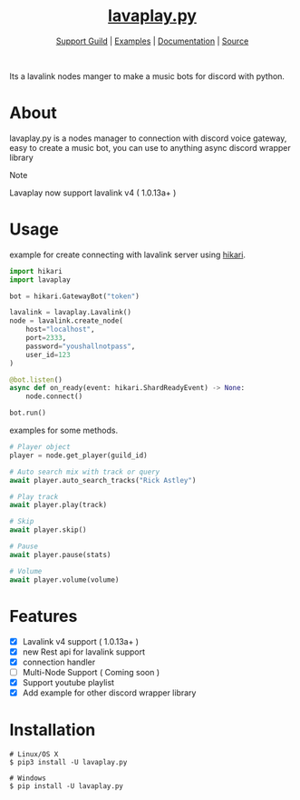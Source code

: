 <h1 align="center">
    <b>
        <a href="https://github.com/HazemMeqdad/lavaplay.py">
            lavaplay.py
        </a>
    </b>
</h1>


<p align="center">
    <a href="https://discord.gg/VcWRRphVQB">Support Guild</a> |
    <a href="https://github.com/HazemMeqdad/lavaplay.py/tree/main/examples">Examples</a> |
    <a href="https://lavaplay.readthedocs.io/en/latest/">Documentation</a> |
    <a href="https://github.com/HazemMeqdad/lavaplay.py">Source</a>
</p>

<br>

Its a lavalink nodes manger to make a music bots for discord with python.


# About

lavaplay.py is a nodes manager to connection with discord voice gateway, easy to create a music bot, you can use to anything async discord wrapper library

> [!NOTE]
> Lavaplay now support lavalink v4 ( 1.0.13a+ )

# Usage

example for create connecting with lavalink server using [hikari](https://github.com/hikari-py/hikari).

```python
import hikari
import lavaplay

bot = hikari.GatewayBot("token")

lavalink = lavaplay.Lavalink()
node = lavalink.create_node(
    host="localhost",
    port=2333,
    password="youshallnotpass",
    user_id=123
)

@bot.listen()
async def on_ready(event: hikari.ShardReadyEvent) -> None:
    node.connect()

bot.run()
```

examples for some methods.
```python
# Player object
player = node.get_player(guild_id)

# Auto search mix with track or query
await player.auto_search_tracks("Rick Astley")

# Play track
await player.play(track)

# Skip
await player.skip()

# Pause
await player.pause(stats)

# Volume
await player.volume(volume)
```

# Features

- [x] Lavalink v4 support ( 1.0.13a+ )
- [x] new Rest api for lavalink support
- [x] connection handler
- [ ] Multi-Node Support ( Coming soon )
- [x] Support youtube playlist
- [x] Add example for other discord wrapper library

# Installation

```shell
# Linux/OS X
$ pip3 install -U lavaplay.py

# Windows
$ pip install -U lavaplay.py
```

